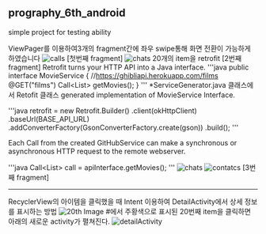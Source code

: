 ## prography_6th_android
simple project for testing ability
 
 
 ViewPager를 이용하여3개의 fragment간에 좌우 swipe통해 화면 전환이 가능하게 하였습니다 
 ![calls](https://user-images.githubusercontent.com/46518769/75943205-b8d27000-5ed7-11ea-9d48-0aa3e3b59227.jpg)
 [첫번째 fragment]
![chats](https://user-images.githubusercontent.com/46518769/75943238-cdaf0380-5ed7-11ea-9adf-b22001a977a4.jpg)
 20개의 item을 retrofit
 [2번째 fragment]
 Retrofit turns your HTTP API into a Java interface.
 '''java
 public interface MovieService {
    //https://ghibliapi.herokuapp.com/films
    @GET("films")
    Call<List<MovieList>> getMovies();
}
  '''
  *ServiceGenerator.java 클래스에서 Retofit 클래스 generated implementation of MovieService Interface. 
  
 
 '''java
 retrofit = new Retrofit.Builder()
                    .client(okHttpClient)
                    .baseUrl(BASE_API_URL)
                    .addConverterFactory(GsonConverterFactory.create(gson))
                    .build();
  '''
 

 Each Call from the created GitHubService can make a synchronous or asynchronous HTTP request to the remote webserver.

'''java
 Call<List<MovieList>> call = apiInterface.getMovies();
'''
![chats](https://user-images.githubusercontent.com/46518769/75943209-ba039d00-5ed7-11ea-879f-f92f07e1cc59.jpg)
![contatcs](https://user-images.githubusercontent.com/46518769/75943210-ba9c3380-5ed7-11ea-87e1-42a3851ca6ba.jpg)
  [3번째 fragment]

--------------------
 RecyclerView의 아이템을 클릭했을 때 Intent 이용하여 DetailActivity에서 상세 정보를 표시하는 방법
 ![20th Image](https://user-images.githubusercontent.com/46518769/75943658-f4ba0500-5ed8-11ea-9668-f79e09a7727c.jpg)
#에서 주황색으로 표시된 20번째 item을 클릭하면 아래의 새로운 activity가 펼쳐진다.
![detailActivity](https://user-images.githubusercontent.com/46518769/75943664-f5eb3200-5ed8-11ea-9ea0-892c4042d290.jpg)
